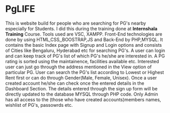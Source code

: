 # PgLIFE

This is website build for people who are searching for PG's nearby especially for Students. I did this during the training done at **Internshala Training** Course.
Tools used are VSC, XAMPP. 
Front-End technologies are done by using HTML,CSS,,BOOSTRAP,JS and Back-End by PHP,MYSQL.
It contains the basic Index page with Signup and Login options and consists of Cities like Bengaluru, Hyderabad etc for searching PG's. A user can login and can
keep track of PG's list of which PG's he/she are interested in. A PG rating is sorted using the maintainence, facilities available etc. Interested user can just
go through the address mentioned in the View option of particular PG. User can search the PG's list according to Lowest or Highest Rent first or can do through
Gender(Male, Female, Unisex). Once a user created account he/she can check once the entered details in the Dashboard Section.
The details entered through the sign up form will be directly updated to the database MYSQL through PHP code. Only Admin has all access to the (those who have created accounts)members names, wishlist of PG's, passowrds etc.

